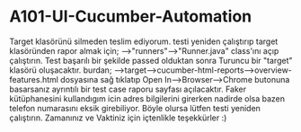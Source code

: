 # A101-UI-Cucumber-Automation
Target klasörünü silmeden teslim ediyorum. testi yeniden çalıştırıp target klasöründen rapor almak için; 
-->"runners"-->"Runner.java" class'ını açıp çalıştırın. Test başarılı bir şekilde passed olduktan sonra Turuncu bir "target" klasörü oluşacaktır. burdan;
-->target-->cucumber-html-reports-->overview-features.html dosyasına sağ tıklatıp Open In-->Browser-->Chrome butonuna basarsanız ayrıntılı bir test case raporu sayfası açılacaktır.
Faker kütüphanesini kullandıgım icin adres bilgilerini girerken nadirde olsa bazen telefon numarasını eksik girebiliyor. Böyle olursa lütfen testi yeniden çalıştırın.
Zamanınız ve Vaktiniz için içtenlikle teşekkürler :)
